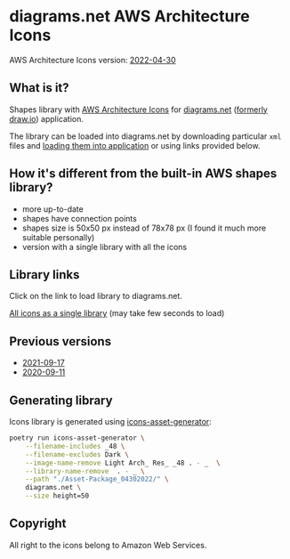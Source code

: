 # diagrams.net AWS Architecture Icons

AWS Architecture Icons version:
[2022-04-30](https://d1.awsstatic.com/webteam/architecture-icons/q2-2022/Asset-Package_04302022.e942f826cd826cfa2d32455f3a7973ad4b92eb6a.zip)

## What is it?

Shapes library with [AWS Architecture Icons](https://aws.amazon.com/architecture/icons/)
for [diagrams.net](https://diagrams.net/)
([formerly draw.io](https://www.diagrams.net/blog/move-diagrams-net)) application.

The library can be loaded into diagrams.net by downloading particular `xml` files
and [loading them into application](https://www.diagrams.net/blog/custom-libraries)
or using links provided below.

## How it's different from the built-in AWS shapes library?

- more up-to-date
- shapes have connection points
- shapes size is 50x50 px instead of 78x78 px
  (I found it much more suitable personally)
- version with a single library with all the icons

## Library links

Click on the link to load library to diagrams.net.

[All icons as a single library](https://app.diagrams.net/?splash=0&clibs=Uhttps://raw.githubusercontent.com/m-radzikowski/diagrams-aws-icons/master/20210917/AWS%20Architecture%20Icons%2020210917.xml)
(may take few seconds to load)

## Previous versions

- [2021-09-17](https://app.diagrams.net/?splash=0&clibs=Uhttps://raw.githubusercontent.com/m-radzikowski/diagrams-aws-icons/master/20210917/AWS%20Architecture%20Icons%2020210917.xml)
- [2020-09-11](https://app.diagrams.net/?splash=0&clibs=Uhttps://raw.githubusercontent.com/m-radzikowski/diagrams-aws-icons/master/20200911/AWS%20Architecture%20Icons.xml)

## Generating library

Icons library is generated using [icons-asset-generator](https://github.com/m-radzikowski/icons-asset-generator):

```bash
poetry run icons-asset-generator \
    --filename-includes _48 \
    --filename-excludes Dark \
    --image-name-remove Light Arch_ Res_ _48 . - _  \
    --library-name-remove  . - _ \
    --path "./Asset-Package_04302022/" \
    diagrams.net \
    --size height=50
```

## Copyright

All right to the icons belong to Amazon Web Services.
